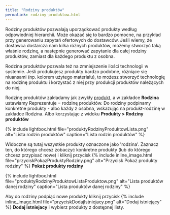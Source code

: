 ```yaml
---
title: "Rodziny produktów"
permalink: rodziny-produktow.html
---
```


Rodziny produktów pozwalają uporządkować produkty według odpowiedniej hierarchii. Może okazać się to bardzo pomocne, na przykład przy generowaniu zapytań ofertowych do dostawców. Jeśli wiemy, że dostawca dostarcza nam kilka różnych produktów, możemy stworzyć taką właśnie rodzinę, a następnie generować zapytanie dla całej rodziny produktów, zamiast dla każdego produktu z osobna.

Rodzina produktów pozwala też na zmniejszenie ilości technologii w systemie. Jeśli produkujesz produkty bardzo podobne, różniące się niuansami (np. kolorem użytego materiału), to możesz stworzyć technologię na rodzinę produktu i korzystać z niej przy produkcji produktów należących do niej.

Rodzinę produktów zakładamy jak zwykły [produkt](/produkty), a w zakładce **Rodzina** ustawiamy Reprezentuje = rodzinę produktów. Do rodziny podpinamy konkretne produkty - albo każdy z osobna, wskazując na produkt-rodzinę w zakładce Rodzina. Albo korzystając z widoku **Produkty > Rodziny produktów**

{% include lightbox.html file="produktyRodzinyProduktowLista.png" alt="Lista rodzin produktów" caption="Lista rodzin produktów" %} 

Widoczne są tutaj wszystkie produkty oznaczone jako 'rodzina'. Zaznacz ten, do którego chcesz zobaczyć konkretne produkty (lub do którego chcesz przypisać nowe) i kliknij przycisk {% include inline_image.html file="przyciskPokazProduktyRodziny.png" alt="Przycisk Pokaż produkty rodziny" %} **Pokaż produkty rodziny**

{% include lightbox.html file="produktyRodzinyProduktowListaProduktow.png" alt="Lista produktów danej rodziny" caption="Lista produktów danej rodziny" %} 

Aby do rodziny podpiąć nowe produkty kliknij przycisk {% include inline_image.html file="przyciskDodajIstniejacy.png" alt="Dodaj istniejący" %} **Dodaj istniejacy** i wybierz produkty z dostępnej listy.


